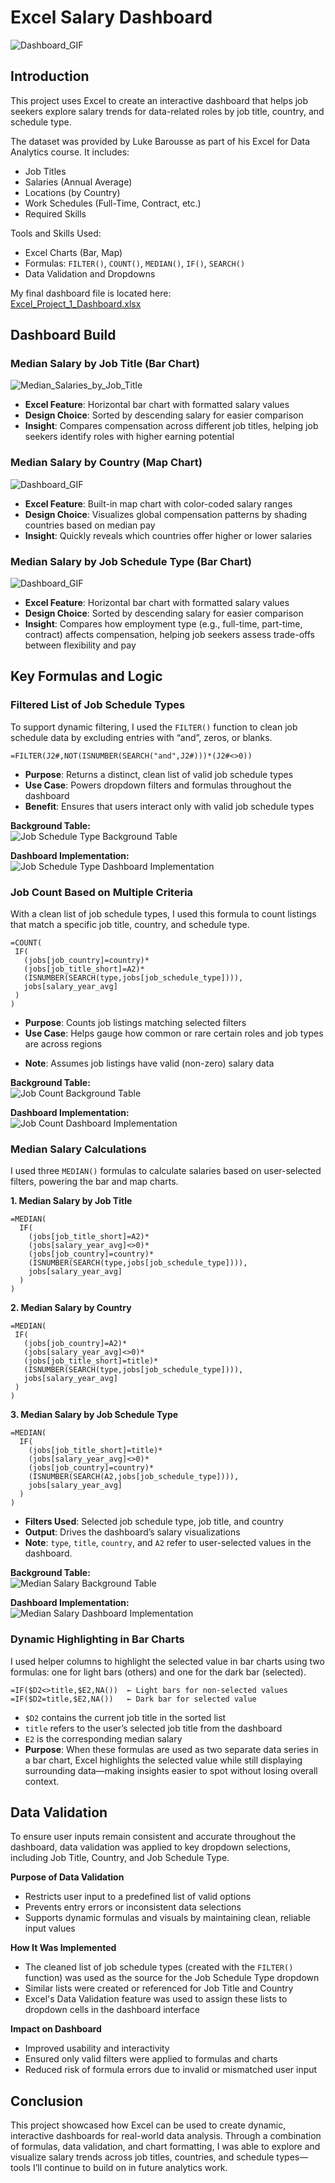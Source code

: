 # Excel Salary Dashboard

![Dashboard_GIF](assets/Excel_Project_1_DashBoard_GIF.gif)

## Introduction

This project uses Excel to create an interactive dashboard that helps job seekers explore salary trends for data-related roles by job title, country, and schedule type.

The dataset was provided by Luke Barousse as part of his Excel for Data Analytics course. It includes:
* Job Titles
* Salaries (Annual Average)
* Locations (by Country)
* Work Schedules (Full-Time, Contract, etc.)
* Required Skills

Tools and Skills Used:
* Excel Charts (Bar, Map)
* Formulas: `FILTER()`, `COUNT()`, `MEDIAN()`, `IF()`, `SEARCH()`
* Data Validation and Dropdowns

My final dashboard file is located here:  
[Excel_Project_1_Dashboard.xlsx](Excel_Project_1_Dashboard.xlsx)

## Dashboard Build

### Median Salary by Job Title (Bar Chart)
![Median_Salaries_by_Job_Title](assets/Excel_Project_1_DashBoard_Bar_Chart_1.png)
* **Excel Feature**: Horizontal bar chart with formatted salary values
* **Design Choice**: Sorted by descending salary for easier comparison
* **Insight**: Compares compensation across different job titles, helping job seekers identify roles with higher earning potential 

### Median Salary by Country (Map Chart)
![Dashboard_GIF](assets/Excel_Project_1_DashBoard_Map_Chart_1.png)
* **Excel Feature**: Built-in map chart with color-coded salary ranges
* **Design Choice**: Visualizes global compensation patterns by shading countries based on median pay
* **Insight**: Quickly reveals which countries offer higher or lower salaries

### Median Salary by Job Schedule Type (Bar Chart)
![Dashboard_GIF](assets/Excel_Project_1_DashBoard_Bar_Chart_2.png)
* **Excel Feature**: Horizontal bar chart with formatted salary values
* **Design Choice**: Sorted by descending salary for easier comparison
* **Insight**: Compares how employment type (e.g., full-time, part-time, contract) affects compensation, helping job seekers assess trade-offs between flexibility and pay

## Key Formulas and Logic

### Filtered List of Job Schedule Types

To support dynamic filtering, I used the `FILTER()` function to clean job schedule data by excluding entries with “and”, zeros, or blanks.
```excel
=FILTER(J2#,NOT(ISNUMBER(SEARCH("and",J2#)))*(J2#<>0))
```
* **Purpose**: Returns a distinct, clean list of valid job schedule types
* **Use Case**: Powers dropdown filters and formulas throughout the dashboard
* **Benefit**: Ensures that users interact only with valid job schedule types

<p><strong>Background Table:</strong><br>
<img src="assets/Excel_Project_1_DashBoard_Job_Schedule_Type_Background_Table.png" alt="Job Schedule Type Background Table">
</p>

<p><strong>Dashboard Implementation:</strong><br>
<img src="assets/Excel_Project_1_DashBoard_Bar_Chart_2.png" alt="Job Schedule Type Dashboard Implementation">
</p>

### Job Count Based on Multiple Criteria

With a clean list of job schedule types, I used this formula to count listings that match a specific job title, country, and schedule type.
```excel
=COUNT(
 IF(
   (jobs[job_country]=country)*
   (jobs[job_title_short]=A2)*
   (ISNUMBER(SEARCH(type,jobs[job_schedule_type]))),
   jobs[salary_year_avg]
 )
)
```
* **Purpose**: Counts job listings matching selected filters
* **Use Case**: Helps gauge how common or rare certain roles and job types are across regions
- **Note**: Assumes job listings have valid (non-zero) salary data

<p><strong>Background Table:</strong><br>
<img src="assets/Excel_Project_1_DashBoard_Count_Background_Table.png" alt="Job Count Background Table">
</p>

<p><strong>Dashboard Implementation:</strong><br>
<img src="assets/Excel_Project_1_DashBoard_Count_Dashboard_Output.png" alt="Job Count Dashboard Implementation">
</p>

### Median Salary Calculations

I used three `MEDIAN()` formulas to calculate salaries based on user-selected filters, powering the bar and map charts.

**1. Median Salary by Job Title**
```excel
=MEDIAN(
  IF(
    (jobs[job_title_short]=A2)*
    (jobs[salary_year_avg]<>0)*
    (jobs[job_country]=country)*
    (ISNUMBER(SEARCH(type,jobs[job_schedule_type]))),
    jobs[salary_year_avg]
  )
)
```
**2. Median Salary by Country**
```excel
=MEDIAN(
 IF(
   (jobs[job_country]=A2)*
   (jobs[salary_year_avg]<>0)*
   (jobs[job_title_short]=title)*
   (ISNUMBER(SEARCH(type,jobs[job_schedule_type]))),
   jobs[salary_year_avg]
 )
)
```
**3. Median Salary by Job Schedule Type**
```excel
=MEDIAN(
  IF(
    (jobs[job_title_short]=title)*
    (jobs[salary_year_avg]<>0)*
    (jobs[job_country]=country)*
    (ISNUMBER(SEARCH(A2,jobs[job_schedule_type]))),
    jobs[salary_year_avg]
  )
)
```
* **Filters Used**: Selected job schedule type, job title, and country
* **Output**: Drives the dashboard’s salary visualizations
* **Note**: `type`, `title`, `country`, and `A2` refer to user-selected values in the dashboard.

<p><strong>Background Table:</strong><br>
<img src="assets/Excel_Project_1_DashBoard_Median_Salary_Background_Table.png" alt="Median Salary Background Table">
</p>

<p><strong>Dashboard Implementation:</strong><br>
<img src="assets/Excel_Project_1_DashBoard_Median_Salary_Dashboard_Output.png" alt="Median Salary Dashboard Implementation">
</p>

### Dynamic Highlighting in Bar Charts
I used helper columns to highlight the selected value in bar charts using two formulas: one for light bars (others) and one for the dark bar (selected).
```excel
=IF($D2<>title,$E2,NA())  ← Light bars for non-selected values  
=IF($D2=title,$E2,NA())   ← Dark bar for selected value
```
* `$D2` contains the current job title in the sorted list
* `title` refers to the user’s selected job title from the dashboard
* `E2` is the corresponding median salary
* **Purpose**: When these formulas are used as two separate data series in a bar chart, Excel highlights the selected value while still displaying surrounding data—making insights easier to spot without losing overall context.

## Data Validation

To ensure user inputs remain consistent and accurate throughout the dashboard, data validation was applied to key dropdown selections, including Job Title, Country, and Job Schedule Type.

**Purpose of Data Validation**
- Restricts user input to a predefined list of valid options
- Prevents entry errors or inconsistent data selections
- Supports dynamic formulas and visuals by maintaining clean, reliable input values

**How It Was Implemented**
- The cleaned list of job schedule types (created with the `FILTER()` function) was used as the source for the Job Schedule Type dropdown
- Similar lists were created or referenced for Job Title and Country
- Excel's Data Validation feature was used to assign these lists to dropdown cells in the dashboard interface

**Impact on Dashboard**
- Improved usability and interactivity
- Ensured only valid filters were applied to formulas and charts
- Reduced risk of formula errors due to invalid or mismatched user input

## Conclusion

This project showcased how Excel can be used to create dynamic, interactive dashboards for real-world data analysis. Through a combination of formulas, data validation, and chart formatting, I was able to explore and visualize salary trends across job titles, countries, and schedule types—tools I’ll continue to build on in future analytics work.
